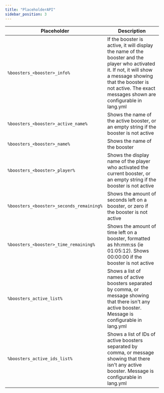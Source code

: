 ```yaml
---
title: "PlaceholderAPI"
sidebar_position: 3
---
```


| Placeholder                              | Description                                                                                                                                                                                                                     |
|------------------------------------------|---------------------------------------------------------------------------------------------------------------------------------------------------------------------------------------------------------------------------------|
| `%boosters_<booster>_info%`              | If the booster is active, it will display the name of the booster and the player who activated it. If not, it will show a message showing that the booster is not active. The exact messages shown are configurable in lang.yml |
| `%boosters_<booster>_active_name%`       | Shows the name of the active booster, or an empty string if the booster is not active                                                                                                                                           |
| `%boosters_<booster>_name%`              | Shows the name of the booster                                                                                                                                                                                                   |
| `%boosters_<booster>_player%`            | Shows the display name of the player who activated the current booster, or an empty string if the booster is not active                                                                                                         |
| `%boosters_<booster>_seconds_remaining%` | Shows the amount of seconds left on a booster, or zero if the booster is not active                                                                                                                                             |
| `%boosters_<booster>_time_remaining%`    | Shows the amount of time left on a booster, formatted as hh:mm:ss (ie 01:05:12). Shows 00:00:00 if the booster is not active                                                                                                    |
| `%boosters_active_list%`                 | Shows a list of names of active boosters separated by comma, or message showing that there isn't any active booster. Message is configurable in lang.yml                                                                        |
| `%boosters_active_ids_list%`             | Shows a list of IDs of active boosters separated by comma, or message showing that there isn't any active booster. Message is configurable in lang.yml                                                                          |